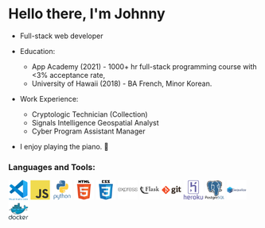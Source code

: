 <h1 align="left">Hello there, I'm Johnny</h1>

- Full-stack web developer
- Education: 
  - App Academy (2021) - 1000+ hr full-stack programming course with <3% acceptance rate, 
  - University of Hawaii (2018) - BA French, Minor Korean.
- Work Experience:
    - Cryptologic Technician (Collection)
    - Signals Intelligence Geospatial Analyst
    - Cyber Program Assistant Manager  
             
             
- I enjoy playing the piano. 🎹

<h3 align="left">Languages and Tools:</h3>
<p align="left"> 
  
  <a href="https://code.visualstudio.com/"><img src="https://raw.githubusercontent.com/devicons/devicon/2ae2a900d2f041da66e950e4d48052658d850630/icons/vscode/vscode-original-wordmark.svg" width="40" height="40"/></a>
  <a href="https://www.javascript.com/"><img src="https://raw.githubusercontent.com/devicons/devicon/2ae2a900d2f041da66e950e4d48052658d850630/icons/javascript/javascript-original.svg" width="40" height="40"/></a>
  <a href="https://www.python.org/"><img src="https://raw.githubusercontent.com/devicons/devicon/2ae2a900d2f041da66e950e4d48052658d850630/icons/python/python-original-wordmark.svg" width="40" height="40"/></a>
  <a href="https://html.spec.whatwg.org/"><img src="https://raw.githubusercontent.com/devicons/devicon/2ae2a900d2f041da66e950e4d48052658d850630/icons/html5/html5-original-wordmark.svg" width="40" height="40"/></a>
  <a href="https://www.w3.org/TR/CSS/#css"><img src="https://raw.githubusercontent.com/devicons/devicon/2ae2a900d2f041da66e950e4d48052658d850630/icons/css3/css3-original-wordmark.svg" width="40" height="40"/></a>
  <a href="https://expressjs.com/"><img src="https://raw.githubusercontent.com/devicons/devicon/2ae2a900d2f041da66e950e4d48052658d850630/icons/express/express-original-wordmark.svg" width="40" height="40"/></a>
  <a href="https://flask.palletsprojects.com/en/2.0.x/"><img src="https://raw.githubusercontent.com/devicons/devicon/2ae2a900d2f041da66e950e4d48052658d850630/icons/flask/flask-original-wordmark.svg" width="40" height="40"/></a>
  <a href="https://git-scm.com/"><img src="https://raw.githubusercontent.com/devicons/devicon/2ae2a900d2f041da66e950e4d48052658d850630/icons/git/git-original-wordmark.svg" width="40" height="40"/></a>
  <a href="https://www.heroku.com/"><img src="https://raw.githubusercontent.com/devicons/devicon/2ae2a900d2f041da66e950e4d48052658d850630/icons/heroku/heroku-original-wordmark.svg" width="40" height="40"/></a>
  <a href="https://www.postgresql.org/"><img src="https://raw.githubusercontent.com/devicons/devicon/2ae2a900d2f041da66e950e4d48052658d850630/icons/postgresql/postgresql-original-wordmark.svg" width="40" height="40"/></a>
  <a href="https://sequelize.org/"><img src="https://raw.githubusercontent.com/devicons/devicon/2ae2a900d2f041da66e950e4d48052658d850630/icons/sequelize/sequelize-original-wordmark.svg" width="40" height="40"/></a>
  <a href="https://www.docker.com/"><img src="https://raw.githubusercontent.com/devicons/devicon/2ae2a900d2f041da66e950e4d48052658d850630/icons/docker/docker-original-wordmark.svg" width="40" height="40"/></a>
</p>
